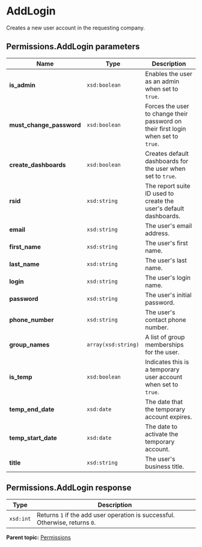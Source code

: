# AddLogin

Creates a new user account in the requesting company.

## Permissions.AddLogin parameters

|Name|Type|Description|
|----|----|-----------|
|**is_admin** |`xsd:boolean` |Enables the user as an admin when set to `true`.|
|**must_change_password** |`xsd:boolean` |Forces the user to change their password on their first login when set to `true`.|
|**create_dashboards** |`xsd:boolean` |Creates default dashboards for the user when set to `true`.|
|**rsid** |`xsd:string` |The report suite ID used to create the user's default dashboards.|
|**email** |`xsd:string` |The user's email address.|
|**first_name** |`xsd:string` |The user's first name.|
|**last_name** |`xsd:string` |The user's last name.|
|**login** |`xsd:string` |The user's login name.|
|**password** |`xsd:string` |The user's initial password.|
|**phone_number** |`xsd:string` |The user's contact phone number.|
|**group_names** |`array(xsd:string)` |A list of group memberships for the user.|
|**is_temp** |`xsd:boolean` |Indicates this is a temporary user account when set to `true`.|
|**temp_end_date** |`xsd:date` |The date that the temporary account expires.|
|**temp_start_date** |`xsd:date` |The date to activate the temporary account.|
|**title** |`xsd:string` |The user's business title.|

## Permissions.AddLogin response

|Type|Description|
|----|-----------|
|`xsd:int` |Returns `1` if the add user operation is successful. Otherwise, returns `0`.|

**Parent topic:** [Permissions](../../methods/permissions/r_methods_permissions.md)

